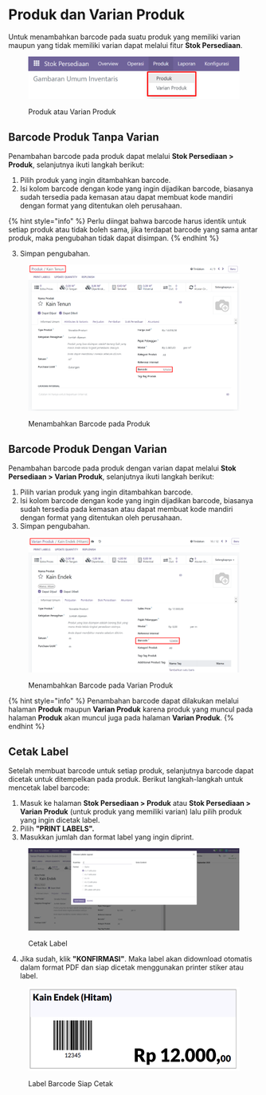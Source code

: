 # Produk dan Varian Produk

Untuk menambahkan barcode pada suatu produk yang memiliki varian maupun yang tidak memiliki varian dapat melalui fitur **Stok Persediaan**.&#x20;

<figure><img src="../../../.gitbook/assets/image (27).png" alt=""><figcaption><p>Produk atau Varian Produk</p></figcaption></figure>

## **Barcode Produk Tanpa Varian**

Penambahan barcode pada produk dapat melalui **Stok Persediaan > Produk**, selanjutnya ikuti langkah berikut:

1. Pilih produk yang ingin ditambahkan barcode.
2. Isi kolom barcode dengan kode yang ingin dijadikan barcode, biasanya sudah tersedia pada kemasan atau dapat membuat kode mandiri dengan format yang ditentukan oleh perusahaan.

{% hint style="info" %}
Perlu diingat bahwa barcode harus identik untuk setiap produk atau tidak boleh sama, jika terdapat barcode yang sama antar produk, maka pengubahan tidak dapat disimpan.
{% endhint %}

3. Simpan pengubahan.

<figure><img src="../../../.gitbook/assets/image (28).png" alt=""><figcaption><p>Menambahkan Barcode pada Produk</p></figcaption></figure>

## **Barcode Produk Dengan Varian**

Penambahan barcode pada produk dengan varian dapat melalui **Stok Persediaan > Varian Produk**, selanjutnya ikuti langkah berikut:

1. Pilih varian produk yang ingin ditambahkan barcode.
2. Isi kolom barcode dengan kode yang ingin dijadikan barcode, biasanya sudah tersedia pada kemasan atau dapat membuat kode mandiri dengan format yang ditentukan oleh perusahaan.
3. Simpan pengubahan.

<figure><img src="../../../.gitbook/assets/image (2).png" alt=""><figcaption><p>Menambahkan Barcode pada Varian Produk</p></figcaption></figure>

{% hint style="info" %}
Penambahan barcode dapat dilakukan melalui halaman **Produk** maupun **Varian Produk** karena produk yang muncul pada halaman **Produk** akan muncul juga pada halaman **Varian Produk**.
{% endhint %}

## Cetak Label

Setelah membuat barcode untuk setiap produk, selanjutnya barcode dapat dicetak untuk ditempelkan pada produk. Berikut langkah-langkah untuk mencetak label barcode:

1. Masuk ke halaman **Stok Persediaan > Produk** atau **Stok Persediaan > Varian Produk** (untuk produk yang memiliki varian) lalu pilih produk yang ingin dicetak label.
2. Pilih **"PRINT LABELS".**
3. Masukkan jumlah dan format label yang ingin diprint.

<figure><img src="../../../.gitbook/assets/image.png" alt=""><figcaption><p>Cetak Label</p></figcaption></figure>

4. Jika sudah, klik **"KONFIRMASI"**. Maka label akan didownload otomatis dalam format PDF dan siap dicetak menggunakan printer stiker atau label.

<figure><img src="../../../.gitbook/assets/image (1).png" alt=""><figcaption><p>Label Barcode Siap Cetak</p></figcaption></figure>
